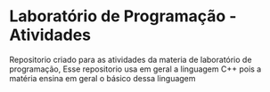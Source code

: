 # Laboratório de Programação - Atividades
Repositorio criado para as atividades da materia de laboratório de programação, 
Esse repositorio usa em geral a linguagem C++ pois a matéria ensina em geral o básico dessa linguagem
